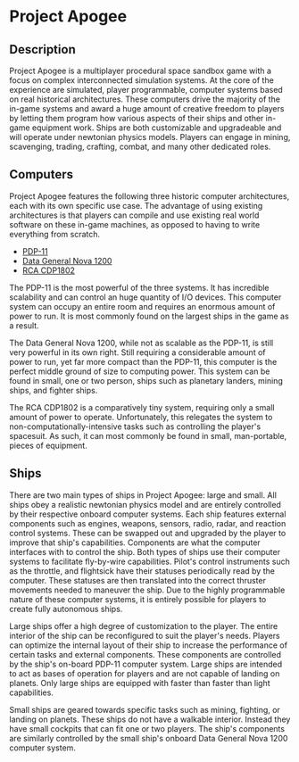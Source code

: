 # Project Apogee

## Description

Project Apogee is a multiplayer procedural space sandbox game with a focus on
complex interconnected simulation systems. At the core of the experience are
simulated, player programmable, computer systems based on real historical
architectures. These computers drive the majority of the in-game systems and
award a huge amount of creative freedom to players by letting them program how
various aspects of their ships and other in-game equipment work. Ships are both
customizable and upgradeable and will operate under newtonian physics models.
Players can engage in mining, scavenging, trading, crafting, combat, and many
other dedicated roles.

## Computers

Project Apogee features the following three historic computer architectures,
each with its own specific use case. The advantage of using existing
architectures is that players can compile and use existing real world software
on these in-game machines, as opposed to having to write everything from
scratch.

* [PDP-11](https://en.wikipedia.org/wiki/PDP-11)
* [Data General Nova 1200](https://en.wikipedia.org/wiki/Data_General_Nova)
* [RCA CDP1802](https://en.wikipedia.org/wiki/RCA_1802)

The PDP-11 is the most powerful of the three systems. It has incredible
scalability and can control an huge quantity of I/O devices. This computer
system can occupy an entire room and requires an enormous amount of power to
run. It is most commonly found on the largest ships in the game as a result.

The Data General Nova 1200, while not as scalable as the PDP-11, is still very
powerful in its own right. Still requiring a considerable amount of power to
run, yet far more compact than the PDP-11, this computer is the perfect middle
ground of size to computing power. This system can be found in small, one or two
person, ships such as planetary landers, mining ships, and fighter ships.

The RCA CDP1802 is a comparatively tiny system, requiring only a small amount
of power to operate. Unfortunately, this relegates the system to
non-computationally-intensive tasks such as controlling the player's spacesuit.
As such, it can most commonly be found in small, man-portable, pieces of
equipment.

## Ships

There are two main types of ships in Project Apogee: large and small. All ships
obey a realistic newtonian physics model and are entirely controlled by their
respective onboard computer systems. Each ship features external components such
as engines, weapons, sensors, radio, radar, and reaction control systems. These
can be swapped out and upgraded by the player to improve that ship's
capabilities. Components are what the computer interfaces with to control the
ship. Both types of ships use their computer systems to facilitate fly-by-wire
capabilities. Pilot's control instruments such as the throttle, and flightsick
have their statuses periodically read by the computer. These statuses are then
translated into the correct thruster movements needed to maneuver the ship.
Due to the highly programmable nature of these computer systems, it is entirely
possible for players to create fully autonomous ships.

Large ships offer a high degree of customization to the player. The entire
interior of the ship can be reconfigured to suit the player's needs. Players
can optimize the internal layout of their ship to increase the performance of
certain tasks and external components. These components are controlled by the
ship's on-board PDP-11 computer system. Large ships are intended to act as bases
of operation for players and are not capable of landing on planets. Only large
ships are equipped with faster than faster than light capabilities.

Small ships are geared towards specific tasks such as mining, fighting, or
landing on planets. These ships do not have a walkable interior. Instead they
have small cockpits that can fit one or two players. The ship's components are
similarly controlled by the small ship's onboard Data General Nova 1200
computer system.
